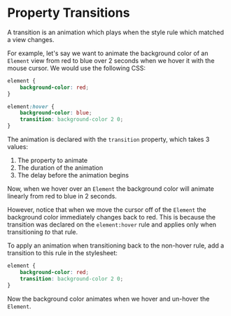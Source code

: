# Property Transitions

A transition is an animation which plays when the style rule which matched a view changes. 

For example, let's say we want to animate the background color of an `Element` view from red to blue over 2 seconds when we hover it with the mouse cursor. We would use the following CSS:

```css
element {
    background-color: red;
}

element:hover {
    background-color: blue;
    transition: background-color 2 0;
}
```

The animation is declared with the `transition` property, which takes 3 values:
1. The property to animate
2. The duration of the animation
3. The delay before the animation begins

Now, when we hover over an `Element` the background color will animate linearly from red to blue in 2 seconds. 

However, notice that when we move the cursor off of the `Element` the background color immediately changes back to red. This is because the transition was declared on the `element:hover` rule and applies only when transitioning *to* that rule.

To apply an animation when transitioning back to the non-hover rule, add a transition to this rule in the stylesheet:

```css
element {
    background-color: red;
    transition: background-color 2 0; 
}
```

Now the background color animates when we hover and un-hover the `Element`. 